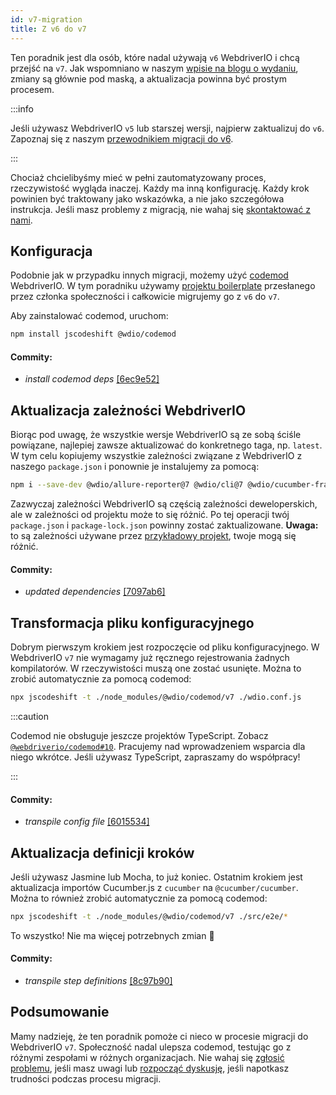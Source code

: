 ```yaml
---
id: v7-migration
title: Z v6 do v7
---
```


Ten poradnik jest dla osób, które nadal używają `v6` WebdriverIO i chcą przejść na `v7`. Jak wspomniano w naszym [wpisie na blogu o wydaniu](https://webdriver.io/blog/2021/02/09/webdriverio-v7-released), zmiany są głównie pod maską, a aktualizacja powinna być prostym procesem.

:::info

Jeśli używasz WebdriverIO `v5` lub starszej wersji, najpierw zaktualizuj do `v6`. Zapoznaj się z naszym [przewodnikiem migracji do v6](v6-migration).

:::

Chociaż chcielibyśmy mieć w pełni zautomatyzowany proces, rzeczywistość wygląda inaczej. Każdy ma inną konfigurację. Każdy krok powinien być traktowany jako wskazówka, a nie jako szczegółowa instrukcja. Jeśli masz problemy z migracją, nie wahaj się [skontaktować z nami](https://github.com/webdriverio/codemod/discussions/new).

## Konfiguracja

Podobnie jak w przypadku innych migracji, możemy użyć [codemod](https://github.com/webdriverio/codemod) WebdriverIO. W tym poradniku używamy [projektu boilerplate](https://github.com/WarleyGabriel/demo-webdriverio-cucumber) przesłanego przez członka społeczności i całkowicie migrujemy go z `v6` do `v7`.

Aby zainstalować codemod, uruchom:

```sh
npm install jscodeshift @wdio/codemod
```

#### Commity:

- _install codemod deps_ [[6ec9e52]](https://github.com/WarleyGabriel/demo-webdriverio-cucumber/pull/11/commits/6ec9e52038f7e8cb1221753b67040b0f23a8f61a)

## Aktualizacja zależności WebdriverIO

Biorąc pod uwagę, że wszystkie wersje WebdriverIO są ze sobą ściśle powiązane, najlepiej zawsze aktualizować do konkretnego taga, np. `latest`. W tym celu kopiujemy wszystkie zależności związane z WebdriverIO z naszego `package.json` i ponownie je instalujemy za pomocą:

```sh
npm i --save-dev @wdio/allure-reporter@7 @wdio/cli@7 @wdio/cucumber-framework@7 @wdio/local-runner@7 @wdio/spec-reporter@7 @wdio/sync@7 wdio-chromedriver-service@7 wdio-timeline-reporter@7 webdriverio@7
```

Zazwyczaj zależności WebdriverIO są częścią zależności deweloperskich, ale w zależności od projektu może to się różnić. Po tej operacji twój `package.json` i `package-lock.json` powinny zostać zaktualizowane. __Uwaga:__ to są zależności używane przez [przykładowy projekt](https://github.com/WarleyGabriel/demo-webdriverio-cucumber), twoje mogą się różnić.

#### Commity:

- _updated dependencies_ [[7097ab6]](https://github.com/WarleyGabriel/demo-webdriverio-cucumber/pull/11/commits/7097ab6297ef9f37ead0a9c2ce9fce8d0765458d)

## Transformacja pliku konfiguracyjnego

Dobrym pierwszym krokiem jest rozpoczęcie od pliku konfiguracyjnego. W WebdriverIO `v7` nie wymagamy już ręcznego rejestrowania żadnych kompilatorów. W rzeczywistości muszą one zostać usunięte. Można to zrobić automatycznie za pomocą codemod:

```sh
npx jscodeshift -t ./node_modules/@wdio/codemod/v7 ./wdio.conf.js
```

:::caution

Codemod nie obsługuje jeszcze projektów TypeScript. Zobacz [`@webdriverio/codemod#10`](https://github.com/webdriverio/codemod/issues/10). Pracujemy nad wprowadzeniem wsparcia dla niego wkrótce. Jeśli używasz TypeScript, zapraszamy do współpracy!

:::

#### Commity:

- _transpile config file_ [[6015534]](https://github.com/WarleyGabriel/demo-webdriverio-cucumber/pull/11/commits/60155346a386380d8a77ae6d1107483043a43994)

## Aktualizacja definicji kroków

Jeśli używasz Jasmine lub Mocha, to już koniec. Ostatnim krokiem jest aktualizacja importów Cucumber.js z `cucumber` na `@cucumber/cucumber`. Można to również zrobić automatycznie za pomocą codemod:

```sh
npx jscodeshift -t ./node_modules/@wdio/codemod/v7 ./src/e2e/*
```

To wszystko! Nie ma więcej potrzebnych zmian 🎉

#### Commity:

- _transpile step definitions_ [[8c97b90]](https://github.com/WarleyGabriel/demo-webdriverio-cucumber/pull/11/commits/8c97b90a8b9197c62dffe4e2954f7dad814753cc)

## Podsumowanie

Mamy nadzieję, że ten poradnik pomoże ci nieco w procesie migracji do WebdriverIO `v7`. Społeczność nadal ulepsza codemod, testując go z różnymi zespołami w różnych organizacjach. Nie wahaj się [zgłosić problemu](https://github.com/webdriverio/codemod/issues/new), jeśli masz uwagi lub [rozpocząć dyskusję](https://github.com/webdriverio/codemod/discussions/new), jeśli napotkasz trudności podczas procesu migracji.